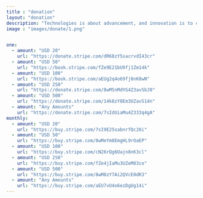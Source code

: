 ```yaml
---
title : "donation"
layout: "donation"
description: "Technologies is about advancement, and innovation is to come out with something original and unique, and MHR is combining this tow teUSD s together, to make high quality and affordable helmet for all motorcycle riders."
image : "images/donate/1.png"


one:
  - amount: "USD 20"
    url: "https://donate.stripe.com/dR68zY5sacrvdI43cr"
  - amount: "USD 50"
    url: "https://book.stripe.com/fZe9E21bU9fj1Zm14k"
  - amount: "USD 100"
    url: "https://book.stripe.com/aEUg2q4o69fj8nK8wN"
  - amount: "USD 250"
    url: "https://donate.stripe.com/8wM5nMdYG4Z3avSbJ0"
  - amount: "USD 500"
    url: "https://donate.stripe.com/14k8zY8Em3UZavS14n"
  - amount: "Any Amounts"
    url: "https://donate.stripe.com/7sIdUiaMu4Z333q4gA"
monthly:
  - amount: "USD 20"
    url: "https://buy.stripe.com/7sI9E25sabnrfQc28i"
  - amount: "USD 50"
    url: "https://buy.stripe.com/8wMeYm8EmgHL9rOaEP"
  - amount: "USD 100"
    url: "https://buy.stripe.com/cN26rQg6Oajn8nK3cl"
  - amount: "USD 250"
    url: "https://buy.stripe.com/fZe4jIaMu3UZeM83co"
  - amount: "USD 500"
    url: "https://buy.stripe.com/8wM8zY7Ai2QVcE0dR3"
  - amount: "Any Amounts"
    url: "https://buy.stripe.com/aEU7vU4o6ezDgUg14i"
---
```

